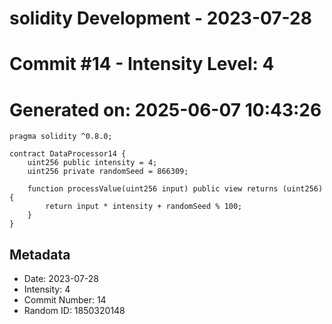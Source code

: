 ﻿# solidity Development - 2023-07-28
# Commit #14 - Intensity Level: 4
# Generated on: 2025-06-07 10:43:26
```solidity
pragma solidity ^0.8.0;

contract DataProcessor14 {
    uint256 public intensity = 4;
    uint256 private randomSeed = 866309;

    function processValue(uint256 input) public view returns (uint256) {
        return input * intensity + randomSeed % 100;
    }
}
```
## Metadata
- Date: 2023-07-28
- Intensity: 4
- Commit Number: 14
- Random ID: 1850320148
